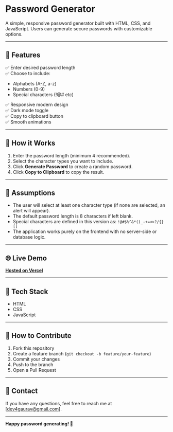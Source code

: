 # Password Generator

A simple, responsive password generator built with HTML, CSS, and JavaScript. Users can generate secure passwords with customizable options.

---

## 🚀 Features

✅ Enter desired password length  
✅ Choose to include:  
- Alphabets (A-Z, a-z)  
- Numbers (0-9)  
- Special characters (!@# etc)  

✅ Responsive modern design  
✅ Dark mode toggle  
✅ Copy to clipboard button  
✅ Smooth animations  

---

## 🎯 How it Works

1. Enter the password length (minimum 4 recommended).  
2. Select the character types you want to include.  
3. Click **Generate Password** to create a random password.  
4. Click **Copy to Clipboard** to copy the result.  

---

## 📌 Assumptions

- The user will select at least one character type (if none are selected, an alert will appear).  
- The default password length is 8 characters if left blank.  
- Special characters are defined in this version as: `!@#$%^&*()_-+=<>?/{}[]`  
- The application works purely on the frontend with no server-side or database logic.  

---

## 🌐 Live Demo

[**Hosted on Vercel**](https://password-generate-lemon.vercel.app/)  

---

## 📂 Tech Stack

- HTML  
- CSS  
- JavaScript  

---

## 🤝 How to Contribute

1. Fork this repository  
2. Create a feature branch (`git checkout -b feature/your-feature`)  
3. Commit your changes  
4. Push to the branch  
5. Open a Pull Request  

---

## 📧 Contact

If you have any questions, feel free to reach me at [dev4gaurav@gmail.com].  

---

**Happy password generating! 🚀**
